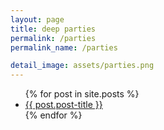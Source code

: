 ```yaml
---
layout: page
title: deep parties
permalink: /parties
permalink_name: /parties

detail_image: assets/parties.png
---
```


<ul>
  {% for post in site.posts %}
    <li>
      <a href="{{ post.url }}">{{ post.post-title }}</a>
    </li>
  {% endfor %}
</ul>
